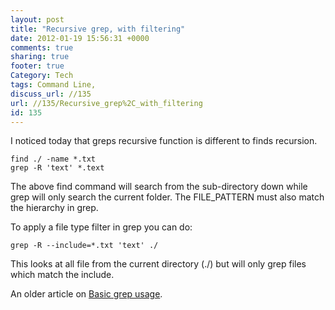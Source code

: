 ```yaml
---
layout: post
title: "Recursive grep, with filtering"
date: 2012-01-19 15:56:31 +0000 
comments: true
sharing: true
footer: true
Category: Tech
tags: Command Line,
discuss_url: //135
url: //135/Recursive_grep%2C_with_filtering
id: 135
---
```

I noticed today that greps recursive function is different to finds recursion. 

    find ./ -name *.txt
    grep -R 'text' *.text

The above find command will search from the sub-directory down while grep will only search the current folder. The FILE_PATTERN must also match the hierarchy in grep.

To apply a file type filter in grep you can do:

    grep -R --include=*.txt 'text' ./

This looks at all file from the current directory (./) but will only grep files which match the include.

An older article on [Basic grep usage][].

[Basic grep usage]: http://amaras-tech.co.uk/article/63
